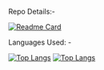 
Repo Details:-

[![Readme Card](https://github-readme-stats.vercel.app/api/pin/?username=rishabhborn2win&repo=Tambola-Game)](https://github.com/rishabhborn2win/Tambola-Game)

Languages Used: -

[![Top Langs](https://github-readme-stats.vercel.app/api/top-langs/?username=rishabhborn2win)](https://github.com/rishabhborn2win/Tambola-Game)
[![Top Langs](https://github-readme-stats.vercel.app/api/top-langs/?username=rishabhborn2win&langs_count=8)](https://github.com/rishabhborn2win/)
